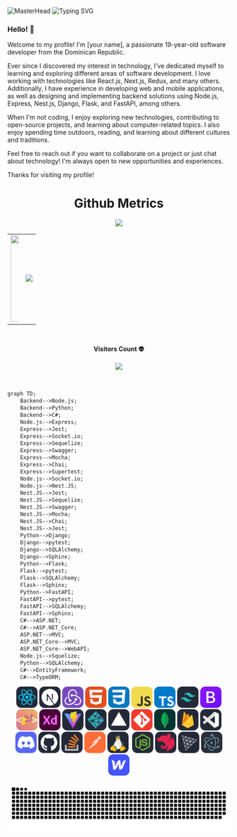 ![MasterHead](https://i.pinimg.com/originals/af/07/83/af078313d59ae6b98d663e219256a16a.gif)
 ![Typing SVG](https://readme-typing-svg.herokuapp.com/?color=149414&size=35&center=true&vCenter=true&width=1000&lines=HELLO👋;I'm+from+Dominican+Republic;I'm+19+years+old;Welcome!)

### Hello! 👋

Welcome to my profile! I'm [your name], a passionate 19-year-old software developer from the Dominican Republic.

Ever since I discovered my interest in technology, I've dedicated myself to learning and exploring different areas of software development. I love working with technologies like React.js, Next.js, Redux, and many others. Additionally, I have experience in developing web and mobile applications, as well as designing and implementing backend solutions using Node.js, Express, Nest.js, Django, Flask, and FastAPI, among others.

When I'm not coding, I enjoy exploring new technologies, contributing to open-source projects, and learning about computer-related topics. I also enjoy spending time outdoors, reading, and learning about different cultures and traditions.

Feel free to reach out if you want to collaborate on a project or just chat about technology! I'm always open to new opportunities and experiences.

Thanks for visiting my profile!

<!--------------------------------------------------------------------------------------------------------------------------------------------------------->

<h1 align="center">Github Metrics </h1><p align="center">
<img width="725em" src="https://github-profile-summary-cards.vercel.app/api/cards/profile-details?username=JosueIsOffline&theme=github_dark" />
</p>

<!--------------------------------------------------------------------------------------------------------------------------------------------------------->

<table align="center">
  <tr>
    <td>
      <img width="250%" height="195px" src="https://github-readme-stats.vercel.app/api/top-langs/?username=JosueIsOffline&layout=compact&hide_border=true&title_color=02D9F7FF&text_color=02D9F7FF&bg_color=0d1117" />
    </td>
    <td>
      <img src="https://github-readme-streak-stats.herokuapp.com?user=JosueIsOffline&theme=tokyonight_duo&hide_border=true" />
    </td>
  </tr>
</table>

<!--------------------------------------------------------------------------------------------------------------------------------------------------------->

<div align="center">
<br><p align="centre"><b>Visitors Count 👽 </b></p>  
<p align="center"><img align="center" src="https://profile-counter.glitch.me/{👽}/count.svg" /></p> 
<br>
</div>

<!--------------------------------------------------------------------------------------------------------------------------------------------------------->

```mermaid
graph TD;
    Backend-->Node.js;
    Backend-->Python;
    Backend-->C#;
    Node.js-->Express;
    Express-->Jest;
    Express-->Socket.io;
    Express-->Sequelize;
    Express-->Swagger;
    Express-->Mocha;
    Express-->Chai;
    Express-->Supertest;
    Node.js-->Socket.io;
    Node.js-->Nest.JS;
    Nest.JS-->Jest;
    Nest.JS-->Sequelize;
    Nest.JS-->Swagger;
    Nest.JS-->Mocha;
    Nest.JS-->Chai;
    Nest.JS-->Jest;
    Python-->Django;
    Django-->pytest;
    Django-->SQLAlchemy;
    Django-->Sphinx;
    Python-->Flask;
    Flask-->pytest;
    Flask-->SQLAlchemy;
    Flask-->Sphinx;
    Python-->FastAPI;
    FastAPI-->pytest;
    FastAPI-->SQLAlchemy;
    FastAPI-->Sphinx;
    C#-->ASP.NET;
    C#-->ASP.NET_Core;
    ASP.NET-->MVC;
    ASP.NET_Core-->MVC;
    ASP.NET_Core-->WebAPI;
    Node.js-->Squelize;
    Python-->SQLAlchemy;
    C#-->EntityFramework;
    C#-->TypeORM;
```

<!--------------------------------------------------------------------------------------------------------------------------------------------------------->

<p align="center">
<img src="https://github.com/tandpfun/skill-icons/blob/main/icons/React-Dark.svg" width="48" title="React.Js"> 
<img src="https://github.com/tandpfun/skill-icons/blob/main/icons/NextJS-Dark.svg" width="48" title="Next.Js">  
<img src="https://github.com/tandpfun/skill-icons/blob/main/icons/Redux.svg" width="48" title="Redux.Js">
<img src="https://github.com/tandpfun/skill-icons/blob/main/icons/HTML.svg" width="48" title="HTML"> 
<img src="https://github.com/tandpfun/skill-icons/blob/main/icons/CSS.svg" width="48" title="CSS">   
<img src="https://github.com/tandpfun/skill-icons/blob/main/icons/JavaScript.svg" width="48"  title="Javascript">   
<img src="https://github.com/tandpfun/skill-icons/blob/main/icons/TypeScript.svg" width="48" title="TypeScript">    
<img src="https://github.com/tandpfun/skill-icons/blob/main/icons/TailwindCSS-Dark.svg" width="48" title="TailWindCss">   
<img src="https://github.com/tandpfun/skill-icons/blob/main/icons/Bootstrap.svg" width="48">  
<img src="https://github.com/tandpfun/skill-icons/blob/main/icons/StyledComponents.svg" width="48" title="StyledComponents">  
<img src="https://github.com/tandpfun/skill-icons/blob/main/icons/XD.svg" width="48" title="Adobe XD">   
<img src="https://github.com/tandpfun/skill-icons/blob/main/icons/Vite-Dark.svg" width="48"  title="Vite">  
<img src="https://github.com/tandpfun/skill-icons/blob/main/icons/Netlify-Dark.svg" width="48" title="Netlify">  
<img src="https://github.com/tandpfun/skill-icons/blob/main/icons/Vercel-Dark.svg" width="48" title="Vercel">  
<img src="https://github.com/tandpfun/skill-icons/blob/main/icons/Git.svg" width="48" title="Git">  
<img src="https://github.com/tandpfun/skill-icons/blob/main/icons/MongoDB.svg" width="48" title="MongoDB">  
<img src="https://github.com/tandpfun/skill-icons/blob/main/icons/Firebase-Dark.svg" width="48" title="Firebase">   
<img src="https://github.com/tandpfun/skill-icons/blob/main/icons/VSCode-Dark.svg" width="48" title="Vscode">   
<img src="https://github.com/tandpfun/skill-icons/blob/main/icons/Discord.svg" width="48" title="Discord">   
<img src="https://github.com/tandpfun/skill-icons/blob/main/icons/Github-Dark.svg" width="48" title="Github">   
<img src="https://github.com/tandpfun/skill-icons/blob/main/icons/StackOverflow-Dark.svg" width="48" title="StackOverFlow">   
<img src="https://github.com/tandpfun/skill-icons/blob/main/icons/Postman.svg" width="48" title="Postman">   
<img src="https://github.com/tandpfun/skill-icons/blob/main/icons/Linux-Dark.svg" width="48" title="Linux">   
<img src="" width="48" title="">
<img src="https://github.com/tandpfun/skill-icons/blob/main/icons/NodeJS-Dark.svg" width="48" title="NodeJs">   
<img src="https://github.com/tandpfun/skill-icons/blob/main/icons/NestJS-Dark.svg" width="48" title="NestJs">   
<img src="https://github.com/tandpfun/skill-icons/blob/main/icons/ThreeJS-Dark.svg" width="48" title="ThreeJs">   
<img src="https://github.com/tandpfun/skill-icons/blob/main/icons/Electron.svg" width="48" title="Electron">   
<img src="https://github.com/tandpfun/skill-icons/blob/main/icons/Webflow.svg" width="48" title="Webflow">  
<p/>

<!--------------------------------------------------------------------------------------------------------------------------------------------------------->
![](https://github.com/Platane/snk/raw/output/github-contribution-grid-snake.svg)

